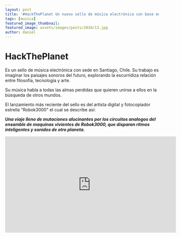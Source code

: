```yaml
---
layout: post
title: '#HackThePlanet Un nuevo sello de música electrónica con base en Chile'
tags: [musica]
featured_image_thumbnail:
featured_image: assets/images/posts/2018/13.jpg
author: daniel
---
```


# HackThePlanet


Es un sello de música electrónica con sede en Santiago, Chile. Su trabajo es imaginar los paisajes sonoros del futuro, explorando la escurridiza relación entre filosofía, tecnología y arte.

Su música habla a todas las almas perdidas que quieren unirse a ellos en la búsqueda de otros mundos.

El lanzamiento más reciente del sello es del artista digital y fotocopiador estrella "Robok3000" el cual se describe así:

***Una viaje lleno de mutaciones alucinantes por los circuitos analogos del ensamble de maquinas vivientes de Robok3000, que disparan ritmos inteligentes y sonidos de otro planeta.***

<iframe width="560" height="315" src="https://www.youtube.com/embed/QrSiXqFfpEA" frameborder="0" allow="accelerometer; autoplay; encrypted-media; gyroscope; picture-in-picture" allowfullscreen></iframe>
